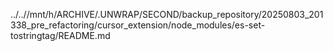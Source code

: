 ../..//mnt/h/ARCHIVE/.UNWRAP/SECOND/backup_repository/20250803_201338_pre_refactoring/cursor_extension/node_modules/es-set-tostringtag/README.md